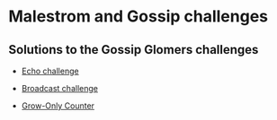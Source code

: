 # Malestrom and Gossip challenges

## Solutions to the Gossip Glomers challenges

- [Echo challenge](./cmd/maelstrom-echo/README.md)

- [Broadcast challenge](./cmd/maelstrom-broadcast/README.md)

- [Grow-Only Counter](./cmd/gg-gcounter-challenge/README.md)
